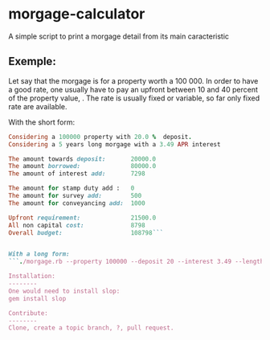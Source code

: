 morgage-calculator
==================

A simple script to print a morgage detail from its main caracteristic

Exemple: 
--------
Let say that the morgage is for a property worth a 100 000.
In order to have a good rate, one usually have to pay an upfront between 10 and 40 percent of the property value, .
The rate is usually fixed or variable, so far only fixed rate are available.

With the short form:
  ```./morgage.rb -p 100000 -d 20 -i 3.49 -l 5 -c 1000 -s 500
  Considering a 100000 property with 20.0 %  deposit.
  Considering a 5 years long morgage with a 3.49 APR interest
  
  The amount towards deposit:       20000.0
  The amount borrowed:              80000.0
  The amount of interest add:       7298
  
  The amount for stamp duty add :   0
  The amount for survey add:        500
  The amount for conveyancing add:  1000

  Upfront requirement:              21500.0
  All non capital cost:             8798
  Overall budget:                   108798```


With a long form:
  ```./morgage.rb --property 100000 --deposit 20 --interest 3.49 --length 5 --conveyancing 1000 --survey 500```

Installation:
--------
One would need to install slop:
  gem install slop

Contribute:
--------
Clone, create a topic branch, ?, pull request.

